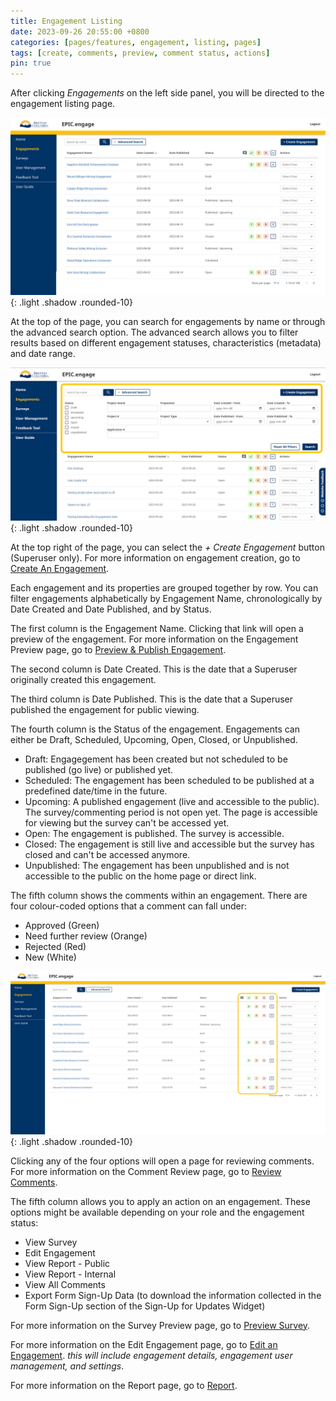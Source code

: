 ```yaml
---
title: Engagement Listing
date: 2023-09-26 20:55:00 +0800
categories: [pages/features, engagement, listing, pages]
tags: [create, comments, preview, comment status, actions]
pin: true
---
```

After clicking *Engagements* on the left side panel, you will be directed to the engagement listing page.  

![Engagement Listing](/assets/UserGuideImages/Images/engagement-listing/engagement-listing-photo-of-page.png){: .light .shadow .rounded-10}

At the top of the page, you can search for engagements by name or through the advanced search option. The advanced search allows you to filter results based on different engagement statuses, characteristics (metadata) and date range.  

![Advanced Search](/assets/UserGuideImages/Images/engagement-listing/engagement-listing-advanced-search.png){: .light .shadow .rounded-10}

At the top right of the page, you can select the *+ Create Engagement* button (Superuser only). For more information on engagement creation, go to [Create An Engagement](/met-guide/posts/create-engagement/).

Each engagement and its properties are grouped together by row. You can filter engagements alphabetically by Engagement Name, chronologically by Date Created and Date Published, and by Status.

The first column is the Engagement Name. Clicking that link will open a preview of the engagement. For more information on the Engagement Preview page, go to [Preview & Publish Engagement](/met-guide/posts/preview-engagement/).

The second column is Date Created. This is the date that a Superuser originally created this engagement.  

The third column is Date Published. This is the date that a Superuser published the engagement for public viewing. 

The fourth column is the Status of the engagement. Engagements can either be Draft, Scheduled, Upcoming, Open, Closed, or Unpublished.  

- Draft: Engagegement has been created but not scheduled to be published (go live) or published yet.
- Scheduled: The engagement has been scheduled to be published at a predefined date/time in the future.
- Upcoming: A published engagement (live and accessible to the public). The survey/commenting period is not open yet. The page is accessible for viewing but the survey can't be accessed yet.
- Open: The engagement is published. The survey is accessible.
- Closed: The engagement is still live and accessible but the survey has closed and can't be accessed anymore.
- Unpublished: The engagement has been unpublished and is not accessible to the public on the home page or direct link.

The fifth column shows the comments within an engagement. There are four colour-coded options that a comment can fall under:
- Approved (Green)
- Need further review (Orange)
- Rejected (Red)
- New (White)

![Comment Column](/assets/UserGuideImages/Images/engagement-listing/engagement-listing-coment-column.png){: .light .shadow .rounded-10}

Clicking any of the four options will open a page for reviewing comments. For more information on the Comment Review page, go to [Review Comments](/met-guide/posts/review-comments/).

The fifth column allows you to apply an action on an engagement. 
These options might be available depending on your role and the engagement status:

- View Survey  
- Edit Engagement  
- View Report - Public
- View Report - Internal
- View All Comments
- Export Form Sign-Up Data (to download the information collected in the Form Sign-Up section of the Sign-Up for Updates Widget)

For more information on the Survey Preview page, go to [Preview Survey](/met-guide/posts/preview-survey/).

For more information on the Edit Engagement page, go to [Edit an Engagement](/met-guide/posts/edit-an-engagement/). *this will include engagement details, engagement user management, and settings*.

For more information on the Report page, go to [Report](/met-guide/posts/report/).  





